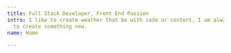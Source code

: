 ```yaml
---
title: Full Stack Developer, Front End Passion
intro: I like to create weather that be with code or content, I am always striving
  to create something new.
name: Home

---
```

